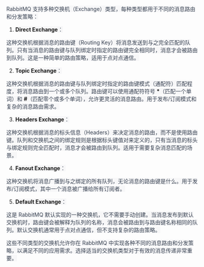 <font style="color:rgb(55, 65, 81);background-color:rgb(247, 247, 248);">RabbitMQ 支持多种交换机（Exchange）类型，每种类型都用于不同的消息路由和分发策略：</font>

1. **<font style="background-color:rgb(247, 247, 248);">Direct Exchange</font>**<font style="color:rgb(55, 65, 81);background-color:rgb(247, 247, 248);">：</font>

<font style="color:rgb(55, 65, 81);background-color:rgb(247, 247, 248);">这种交换机根据消息的路由键（Routing Key）将消息发送到与之完全匹配的队列。只有当消息的路由键与队列绑定时指定的路由键完全相同时，消息才会被路由到队列。这是一种简单的路由策略，适用于点对点通信。</font>

2. **<font style="background-color:rgb(247, 247, 248);">Topic Exchange</font>**<font style="color:rgb(55, 65, 81);background-color:rgb(247, 247, 248);">：</font>

<font style="color:rgb(55, 65, 81);background-color:rgb(247, 247, 248);">这种交换机根据消息的路由键与队列绑定时指定的路由键模式（通配符）匹配程度，将消息路由到一个或多个队列。路由键可以使用通配符符号 </font>**<font style="background-color:rgb(247, 247, 248);">*</font>**<font style="color:rgb(55, 65, 81);background-color:rgb(247, 247, 248);">（匹配一个单词）和 </font>**<font style="background-color:rgb(247, 247, 248);">#</font>**<font style="color:rgb(55, 65, 81);background-color:rgb(247, 247, 248);">（匹配零个或多个单词），允许更灵活的消息路由。用于发布/订阅模式和复杂的消息路由需求。</font>

3. **<font style="background-color:rgb(247, 247, 248);">Headers Exchange</font>**<font style="color:rgb(55, 65, 81);background-color:rgb(247, 247, 248);">：</font>

<font style="color:rgb(55, 65, 81);background-color:rgb(247, 247, 248);">这种交换机根据消息的标头信息（Headers）来决定消息的路由，而不是使用路由键。队列和交换机之间的绑定规则是根据标头键值对来定义的，只有当消息的标头与绑定规则完全匹配时，消息才会被路由到队列。适用于需要复杂消息匹配的场景。</font>

4. **<font style="background-color:rgb(247, 247, 248);">Fanout Exchange</font>**<font style="color:rgb(55, 65, 81);background-color:rgb(247, 247, 248);">：</font>

<font style="color:rgb(55, 65, 81);background-color:rgb(247, 247, 248);">这种交换机将消息广播到与之绑定的所有队列，无论消息的路由键是什么。用于发布/订阅模式，其中一个消息被广播给所有订阅者。</font>

5. **<font style="background-color:rgb(247, 247, 248);">Default Exchange</font>**<font style="color:rgb(55, 65, 81);background-color:rgb(247, 247, 248);">：</font>

<font style="color:rgb(55, 65, 81);background-color:rgb(247, 247, 248);">这是 RabbitMQ 默认实现的一种交换机，它不需要手动创建。当消息发布到默认交换机时，路由键会被解释为队列的名称，消息会被路由到与路由键名称相同的队列。默认交换机通常用于点对点通信，但不支持复杂的路由策略。</font>

<font style="color:rgb(55, 65, 81);background-color:rgb(247, 247, 248);">这些不同类型的交换机允许你在 RabbitMQ 中实现各种不同的消息路由和分发策略，以满足不同的应用需求。选择适当的交换机类型对于有效的消息传递非常重要。</font>


